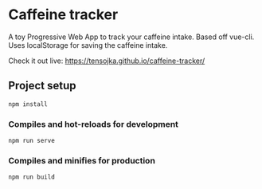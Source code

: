 # Caffeine tracker

A toy Progressive Web App to track your caffeine intake. Based off vue-cli. Uses localStorage for saving the caffeine intake.

Check it out live: https://tensojka.github.io/caffeine-tracker/

## Project setup
```
npm install
```

### Compiles and hot-reloads for development
```
npm run serve
```

### Compiles and minifies for production
```
npm run build
```
